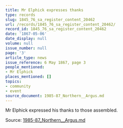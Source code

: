 ```yaml
---
title: Mr Elphick expresses thanks
type: records
slug: 1845_76_sa_register_content_20462
url: /records/1845_76_sa_register_content_20462/
record_id: 1845_76_sa_register_content_20462
date: '1867-05-06'
date_display: null
volume: null
issue_number: null
page: '3'
article_type: news
issue_reference: 6 May 1867, page 3
people_mentioned:
- Mr Elphick
places_mentioned: []
topics:
- community
- event
source_document: 1985-87_Northern__Argus.md
---
```


Mr Elphick expressed his thanks to those assembled.

Source: [1985-87_Northern__Argus.md](/downloads/markdown/1985-87_Northern__Argus.md)
